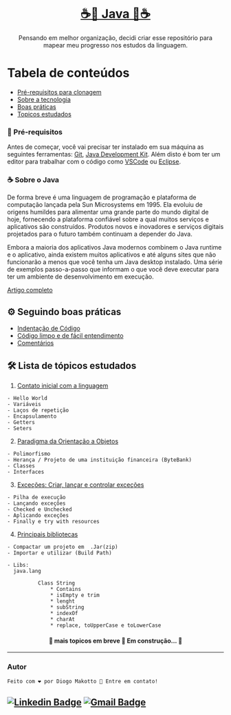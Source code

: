 
<h1 align="center">
    <a href="https://www.java.com/">☕🔗 Java 🔗☕</a>
</h1>


<p align="center">Pensando em melhor organização, decidi criar esse repositório para mapear meu progresso nos estudos da linguagem. </p>

Tabela de conteúdos
=================
<!--ts-->
   * [Pré-requisitos para clonagem](#instalacao)
   * [Sobre a tecnologia](#tecnologia)
   * [Boas práticas](#boasPraticas)
   * [Topicos estudados](#topEstudados)
<!--te-->

<div id='instalacao'>

### 🔧 Pré-requisitos

Antes de começar, você vai precisar ter instalado em sua máquina as seguintes ferramentas:
[Git](https://git-scm.com), [Java Development Kit](https://www.oracle.com/java/technologies/downloads/). 
Além disto é bom ter um editor para trabalhar com o código como [VSCode](https://code.visualstudio.com/) ou [Eclipse](https://www.eclipse.org/downloads/).

 <div id='tecnologia'>    
  
### ☕ Sobre o Java

De forma breve é uma linguagem de programação e plataforma de computação lançada pela Sun Microsystems em 1995. Ela evoluiu de origens humildes para alimentar 
  uma grande parte do mundo digital de hoje, fornecendo a plataforma confiável sobre a qual muitos serviços e aplicativos são construídos. Produtos novos e inovadores e serviços digitais projetados para o futuro também continuam a depender do Java.

Embora a maioria dos aplicativos Java modernos combinem o Java runtime e o aplicativo, ainda existem muitos aplicativos e até alguns sites que não funcionarão a menos que você tenha um Java desktop instalado. Uma série de exemplos passo-a-passo que informam o que você deve executar para ter um ambiente de desenvolvimento em execução.

 [Artigo completo](https://www.java.com/en/download/help/whatis_java.html)

<div id='boasPraticas'>  
  
## ⚙️ Seguindo boas práticas 
   
<!--ts-->
   * [Indentação de Código](https://phpmz.home.blog/2019/06/17/o-que-e-indentacao-de-codigo-qual-e-sua-importancia/)
   * [Código limpo e de fácil entendimento](https://medium.com/leti-pires/c%C3%B3digo-limpo-parte-01-ffcb90215b4a)
   * [Comentários](https://www.codigofonte.com.br/dicas/como-comentar-seu-codigo-como-um-profissional)
<!--te-->   
   
<div id='topEstudados'> 
  
## 🛠️ Lista de tópicos estudados 
  
 
  1. [Contato inicial com a linguagem](https://github.com/DiogoMakotto/EstudosJava/tree/main/1.%20Variaveis%2C%20la%C3%A7os%20e%20Getters%26Seters)
 
  ````
  - Hello World  
  - Variáveis
  - Laços de repetição 
  - Encapsulamento
  - Getters
  - Seters  
  ````  
  2. [Paradigma da Orientação a Objetos](https://github.com/DiogoMakotto/EstudosJava/tree/main/2.%20Polimorfismo%2C%20Heran%C3%A7as%2C%20Classes%20e%20interfaces)
   ````
  - Polimorfismo 
  - Herança / Projeto de uma instituição financeira (ByteBank)
  - Classes 
  - Interfaces
  ````  
  3. [Exceções: Criar, lançar e controlar exceções](https://github.com/DiogoMakotto/EstudosJava/tree/main/3.%20Exce%C3%A7%C3%B5es)
   ````
  - Pilha de execução  
  - Lançando exceções
  - Checked e Unchecked
  - Aplicando exceções
  - Finally e try with resources
  ````  
  4. [Principais bibliotecas](https://github.com/DiogoMakotto/EstudosJava/tree/main/4.%20Principais%20Bibliotecas)
  ```` 
  - Compactar um projeto em  .Jar(zip)
  - Importar e utilizar (Build Path)
  
  - Libs:
  	java.lang
	
			Class String
				* Contains 
				* isEmpty e trim 
				* lenght 
				* subString 
				* indexOf
				* charAt 
				* replace, toUpperCase e toLowerCase 
  ```` 

<h4 align="center"> 
	🚧  mais topicos em breve 🚀 Em construção...  🚧
</h4>
  
---
### Autor
	Feito com ❤️ por Diogo Makotto 👋 Entre em contato!

[![Linkedin Badge](https://img.shields.io/badge/-LinkedIn-blue?style=flat-square&logo=Linkedin&logoColor=white&link=https://www.linkedin.com/in/diogomakotto/)](https://www.linkedin.com/in/diogomakotto/) 
[![Gmail Badge](https://img.shields.io/badge/-diogomakotto@gmail.com-c14438?style=flat-square&logo=Gmail&logoColor=white&link=mailto:tdiogomakotto@gmail.com)](mailto:diogomakotto@gmail.com)
---
